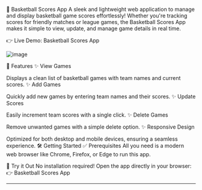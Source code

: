 🏀 Basketball Scores App
A sleek and lightweight web application to manage and display basketball game scores effortlessly! Whether you're tracking scores for friendly matches or league games, the Basketball Scores App makes it simple to view, update, and manage game details in real time.

👉 Live Demo: Basketball Scores App

![image](https://github.com/user-attachments/assets/0ad2bf5d-34f9-4b88-b2fc-8e171ca38c34)

🚀 Features
✨ View Games

Displays a clean list of basketball games with team names and current scores.
✨ Add Games

Quickly add new games by entering team names and their scores.
✨ Update Scores

Easily increment team scores with a single click.
✨ Delete Games

Remove unwanted games with a simple delete option.
✨ Responsive Design

Optimized for both desktop and mobile devices, ensuring a seamless experience.
🛠 Getting Started
✅ Prerequisites
All you need is a modern web browser like Chrome, Firefox, or Edge to run this app.

🌟 Try it Out
No installation required! Open the app directly in your browser:
👉 Basketball Scores App




---

